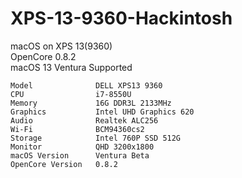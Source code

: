 # XPS-13-9360-Hackintosh
macOS on XPS 13(9360) <br>
OpenCore 0.8.2 <br>
macOS 13 Ventura Supported <br>

```
Model              DELL XPS13 9360
CPU                i7-8550U
Memory             16G DDR3L 2133MHz
Graphics           Intel UHD Graphics 620
Audio              Realtek ALC256
Wi-Fi              BCM94360cs2
Storage            Intel 760P SSD 512G
Monitor            QHD 3200x1800
macOS Version      Ventura Beta
OpenCore Version   0.8.2
```

